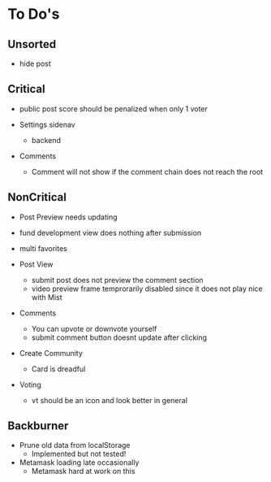 # To Do's #

## Unsorted ##

- hide post

## Critical ##

- public post score should be penalized when only 1 voter

- Settings sidenav
    - backend

- Comments
    - Comment will not show if the comment chain does not reach the root

## NonCritical ##

- Post Preview needs updating
- fund development view does nothing after submission
- multi favorites

- Post View
    - submit post does not preview the comment section
    - video preview frame temprorarily disabled since it does not play nice with Mist

- Comments
    - You can upvote or downvote yourself
    - submit comment button doesnt update after clicking

- Create Community
    - Card is dreadful
    
- Voting
    - vt should be an icon and look better in general
    
## Backburner ##

- Prune old data from localStorage 
    - Implemented but not tested!
- Metamask loading late occasionally
    - Metamask hard at work on this